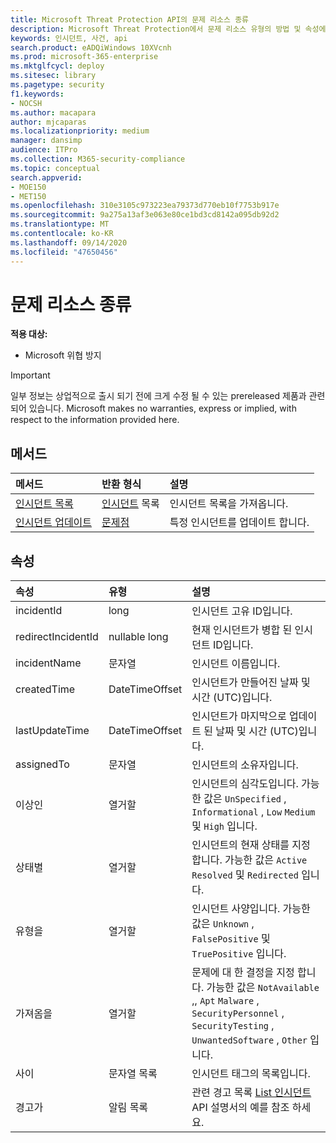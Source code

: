 ```yaml
---
title: Microsoft Threat Protection API의 문제 리소스 종류
description: Microsoft Threat Protection에서 문제 리소스 유형의 방법 및 속성에 대해 자세히 알아보기
keywords: 인시던트, 사건, api
search.product: eADQiWindows 10XVcnh
ms.prod: microsoft-365-enterprise
ms.mktglfcycl: deploy
ms.sitesec: library
ms.pagetype: security
f1.keywords:
- NOCSH
ms.author: macapara
author: mjcaparas
ms.localizationpriority: medium
manager: dansimp
audience: ITPro
ms.collection: M365-security-compliance
ms.topic: conceptual
search.appverid:
- MOE150
- MET150
ms.openlocfilehash: 310e3105c973223ea79373d770eb10f7753b917e
ms.sourcegitcommit: 9a275a13af3e063e80ce1bd3cd8142a095db92d2
ms.translationtype: MT
ms.contentlocale: ko-KR
ms.lasthandoff: 09/14/2020
ms.locfileid: "47650456"
---
```

# <a name="incident-resource-type"></a>문제 리소스 종류

**적용 대상:**
- Microsoft 위협 방지

>[!IMPORTANT] 
>일부 정보는 상업적으로 출시 되기 전에 크게 수정 될 수 있는 prereleased 제품과 관련 되어 있습니다. Microsoft makes no warranties, express or implied, with respect to the information provided here.

## <a name="methods"></a>메서드

메서드 |반환 형식 |설명
:---|:---|:---
[인시던트 목록](api-list-incidents.md) | [인시던트](api-incident.md) 목록 | 인시던트 목록을 가져옵니다.
[인시던트 업데이트](api-update-incidents.md) | [문제점](api-incident.md) | 특정 인시던트를 업데이트 합니다.


## <a name="properties"></a>속성

속성 |    유형    |    설명
:---|:---|:---
incidentId | long | 인시던트 고유 ID입니다.
redirectIncidentId | nullable long | 현재 인시던트가 병합 된 인시던트 ID입니다.
incidentName | 문자열 | 인시던트 이름입니다.
createdTime | DateTimeOffset | 인시던트가 만들어진 날짜 및 시간 (UTC)입니다.
lastUpdateTime | DateTimeOffset | 인시던트가 마지막으로 업데이트 된 날짜 및 시간 (UTC)입니다.
assignedTo | 문자열 | 인시던트의 소유자입니다.
이상인 | 열거할 | 인시던트의 심각도입니다. 가능한 값은 ```UnSpecified``` , ```Informational``` , ```Low``` ```Medium``` 및 ```High``` 입니다.
상태별 | 열거할 | 인시던트의 현재 상태를 지정 합니다. 가능한 값은 ```Active``` ```Resolved``` 및 ```Redirected``` 입니다.
유형을 | 열거할 | 인시던트 사양입니다. 가능한 값은 ```Unknown``` , ```FalsePositive``` 및 ```TruePositive``` 입니다.
가져옴을 | 열거할 | 문제에 대 한 결정을 지정 합니다. 가능한 값은 ```NotAvailable``` ,, ```Apt``` ```Malware``` , ```SecurityPersonnel``` , ```SecurityTesting``` , ```UnwantedSoftware``` , ```Other``` 입니다.
사이 | 문자열 목록 | 인시던트 태그의 목록입니다.
경고가 | 알림 목록 | 관련 경고 목록 [List 인시던트](api-list-incidents.md) API 설명서의 예를 참조 하세요.